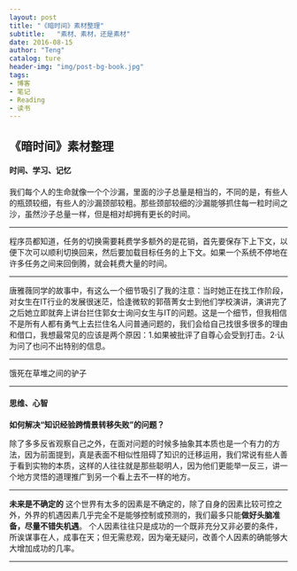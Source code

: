```yaml
---
layout: post
title: "《暗时间》素材整理"
subtitle:   "素材、素材，还是素材"
date: 2016-08-15
author: "Teng"
catalog: ture
header-img: "img/post-bg-book.jpg"
tags:
- 博客
- 笔记
- Reading
- 读书
---
```


## 《暗时间》素材整理

#### 时间、学习、记忆

我们每个人的生命就像一个个沙漏，里面的沙子总量是相当的，不同的是，有些人的瓶颈较细，有些人的沙漏颈部较粗。那些颈部较细的沙漏能够抓住每一粒时间之沙，虽然沙子总量一样，但是相对却拥有更长的时间。

---

程序员都知道，任务的切换需要耗费学多额外的是花销，首先要保存下上下文，以便下次可以顺利切换回来，然后要加载目标任务的上下文。如果一个系统不停地在许多任务之间来回倒腾，就会耗费大量的时间。

----

唐雅薇同学的故事中，有这么一个细节吸引了我的注意：当时她正在找工作阶段，对女生在IT行业的发展很迷茫，恰逢微软的郭蓓菁女士到他们学校演讲，演讲完了之后她立即就奔上讲台拦住郭女士询问女生与IT的问题。这是一个细节，但我相信不是所有人都有勇气上去拦住名人问普通问题的，我们会给自己找很多很多的理由和借口，我想最常见的应该是两个原因：1.如果被批评了自尊心会受到打击。2·认为问了也问不出特别的信息。

---

饿死在草堆之间的驴子

---

#### 思维、心智


**如何解决“知识经验跨情景转移失败”的问题？**

除了多多反省观察自己之外，在面对问题的时候多抽象其本质也是一个有力的方法，因为前面提到，真是表面不相似性阻碍了知识的迁移运用，我们常说有些人善于看到实物的本质，这样的人往往就是那些聪明人，因为他们更能举一反三，讲一个地方灵悟的道理推广到另一个看上去不一样的地方。

----

**未来是不确定的**
这个世界有太多的因素是不确定的，除了自身的因素比较可控之外，外界的机遇因素几乎完全不是能够控制或预测的，我们最多只能**做好头脑准备，尽量不错失机遇**。
个人因素往往只是成功的一个既非充分又非必要的条件，所诶谋事在人，成事在天；但无需悲观，因为毫无疑问，改善个人因素的确能够大大增加成功的几率。

---




